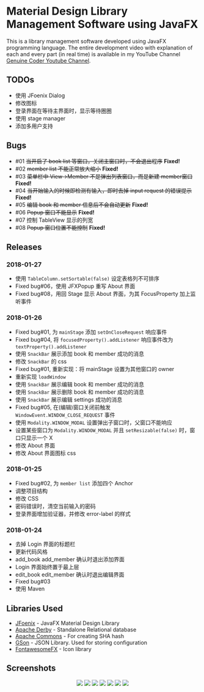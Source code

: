 # Material Design Library Management Software using JavaFX
This is a library management software developed using JavaFX programming language. The entire development video with explanation of each and every part (in real time) is available in my YouTube Channel [Genuine Coder Youtube Channel](https://www.youtube.com/playlist?list=PLhs1urmduZ29jTcE1ca8Z6bZNvH_39ayL).

## TODOs
- 使用 JFoenix Dialog
- 修改图标
- 登录界面在等待主界面时，显示等待圈圈
- 使用 stage manager
- 添加多用户支持

## Bugs
- \#01 ~~当开启了 book list 等窗口，关闭主窗口时，不会退出程序~~ **Fixed!**
- \#02 ~~member list 不能正常放大缩小~~ **Fixed!**
- \#03 ~~菜单栏中 View->Member 不是弹出列表窗口，而是新建 member窗口~~ **Fixed!**
- \#04 ~~当开始输入的时候即检测有输入，即时去掉 input request 的错误提示~~ **Fixed!**
- \#05 ~~编辑 book 和 member 信息后不会自动更新~~ **Fixed!**
- \#06 ~~Popup 窗口不能显示~~ **Fixed!**
- \#07 控制 TableView 显示的列宽
- \#08 ~~Popup 窗口位置不能控制~~ **Fixed!**

## Releases
### 2018-01-27
- 使用 `TableColumn.setSortable(false)` 设定表格列不可排序
- Fixed bug\#06，使用 JFXPopup 重写 About 界面
- Fixed bug\#08，用回 Stage 显示 About 界面，为其 FocusProperty 加上监听事件

### 2018-01-26
- Fixed bug\#01, 为 `mainStage` 添加 `setOnCloseRequest` 响应事件
- Fixed bug\#04, 将 `focusedProperty().addListener` 响应事件改为 `textProperty().addListener`
- 使用 `SnackBar` 展示添加 book 和 member 成功的消息
- 修改 `SnackBar` 的 css
- Fixed bug\#01, 重新实现：将 mainStage 设置为其他窗口的 owner
- 重新实现 `loadWindow`
- 使用 `SnackBar` 展示编辑 book 和 member 成功的消息
- 使用 `SnackBar` 展示删除 book 和 member 成功的消息
- 使用 `SnackBar` 展示编辑 settings 成功的消息
- Fixed bug\#05, 在(编辑)窗口关闭前触发 `WindowEvent.WINDOW_CLOSE_REQUEST` 事件
- 使用 `Modality.WINDOW_MODAL` 设置弹出子窗口时，父窗口不能响应
- 设置某些窗口为 `Modality.WINDOW_MODAL` 并且 `setResizable(false)` 时，窗口只显示一个 X
- 修改 About 界面
- 修改 About 界面图标 css

### 2018-01-25
- Fixed bug\#02, 为 `member list` 添加四个 Anchor
- 调整项目结构
- 修改 CSS
- 密码错误时，清空当前输入的密码
- 登录界面增加验证器，并修改 error-label 的样式

### 2018-01-24
- 去掉 Login 界面的标题栏
- 更新代码风格
- add_book add_member 确认时退出添加界面
- Login 界面始终置于最上层
- edit_book edit_member 确认时退出编辑界面
- Fixed bug\#03
- 使用 Maven

## Libraries Used
  * [JFoenix](https://github.com/jfoenixadmin/JFoenix) - JavaFX Material Design Library
  * [Apache Derby](https://db.apache.org/derby/) - Standalone Relational database
  * [Apache Commons](https://commons.apache.org/) - For creating SHA hash
  * [GSon](https://github.com/google/gson) - JSON Library. Used for storing configuration
  * [FontawesomeFX](https://bitbucket.org/Jerady/fontawesomefx) - Icon library

## Screenshots
<p align="center">
  <img src=https://i.imgur.com/txmOeXS.png>
  <img src=https://i.imgur.com/Ezj7Bdh.png>
  <img src=https://i.imgur.com/YyK54nF.png>
  <img src=https://i.imgur.com/0wCfUjQ.png>
  <img src=https://i.imgur.com/E4OhaWl.png>
  <img src=https://i.imgur.com/QvcJS1d.png>
  <img src=https://i.imgur.com/O0LXqoK.png>
</p>
